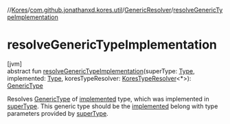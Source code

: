 //[Kores](../../../index.md)/[com.github.jonathanxd.kores.util](../index.md)/[GenericResolver](index.md)/[resolveGenericTypeImplementation](resolve-generic-type-implementation.md)

# resolveGenericTypeImplementation

[jvm]\
abstract fun [resolveGenericTypeImplementation](resolve-generic-type-implementation.md)(superType: [Type](https://docs.oracle.com/javase/8/docs/api/java/lang/reflect/Type.html), implemented: [Type](https://docs.oracle.com/javase/8/docs/api/java/lang/reflect/Type.html), koresTypeResolver: [KoresTypeResolver](../../com.github.jonathanxd.kores.type/-kores-type-resolver/index.md)<*>): [GenericType](../../com.github.jonathanxd.kores.type/-generic-type/index.md)

Resolves [GenericType](../../com.github.jonathanxd.kores.type/-generic-type/index.md) of [implemented](resolve-generic-type-implementation.md) type, which was implemented in [superType](resolve-generic-type-implementation.md). This generic type should be the [implemented](resolve-generic-type-implementation.md) belong with type parameters provided by [superType](resolve-generic-type-implementation.md).
